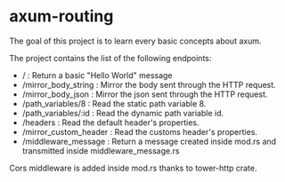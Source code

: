 # axum-routing

The goal of this project is to learn every basic concepts about axum.

The project contains the list of the following endpoints:

- / : Return a basic "Hello World" message
- /mirror_body_string : Mirror the body sent through the HTTP request.
- /mirror_body_json : Mirror the json sent through the HTTP request.
- /path_variables/8 : Read the static path variable 8.
- /path_variables/:id : Read the dynamic path variable id.
- /headers : Read the default header's properties.
- /mirror_custom_header : Read the customs header's properties.
- /middleware_message : Return a message created inside mod.rs and transmitted inside middleware_message.rs

Cors middleware is added inside mod.rs thanks to tower-http crate.